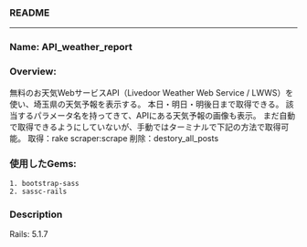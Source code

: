 ### README
----
### Name: API_weather_report

### Overview:
無料のお天気WebサービスAPI（Livedoor Weather Web Service / LWWS）を使い、埼玉県の天気予報を表示する。
本日・明日・明後日まで取得できる。
該当するパラメータ名を持ってきて、APIにある天気予報の画像も表示。
まだ自動で取得できるようにしていないが、手動ではターミナルで下記の方法で取得可能。
取得：rake scraper:scrape
削除：destory_all_posts


### 使用したGems:
```
1. bootstrap-sass
2. sassc-rails
```

### Description 
Rails: 5.1.7
